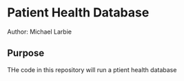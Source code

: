 # Patient Health Database

Author: Michael Larbie

## Purpose
THe code in this repository will run a ptient health database
